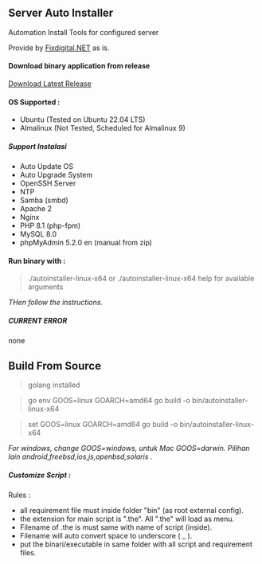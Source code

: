 ## Server Auto Installer
Automation Install Tools for configured server 

Provide by [Fixdigital.NET](http://fixdigital.net) as is. 

#### Download binary application from release
[Download Latest Release](../../releases)

#### OS Supported :
- Ubuntu (Tested on Ubuntu 22.04 LTS)
- Almalinux (Not Tested, Scheduled for Almalinux 9)

##### Support Instalasi
- Auto Update OS
- Auto Upgrade System
- OpenSSH Server
- NTP
- Samba (smbd)
- Apache 2
- Nginx
- PHP 8.1 (php-fpm)
- MySQL 8.0
- phpMyAdmin 5.2.0 en (manual from zip)

#### Run binary with :

> ./autoinstaller-linux-x64
or
> ./autoinstaller-linux-x64 help
for available arguments

_THen follow the instructions._


##### CURRENT ERROR
none


## Build From Source
> golang installed

> go env GOOS=linux GOARCH=amd64 go build -o bin/autoinstaller-linux-x64

> set GOOS=linux GOARCH=amd64 go build -o bin/autoinstaller-linux-x64

_For windows, change GOOS=windows, untuk Mac GOOS=darwin. Pilihan lain android,freebsd,ios,js,openbsd,solaris ._



##### Customize Script :
Rules :
- all requirement file must inside folder "bin" (as root external config).
- the extension for main script is ".the". All ".the" will load as menu.
- Filename of .the is must same with name of script (inside).
- Filename will auto convert space to underscore ( _ ).
- put the binari/executable in same folder with all script and requirement files.
